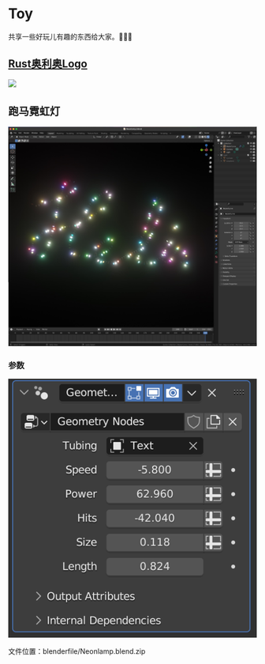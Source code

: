 # Toy
共享一些好玩儿有趣的东西给大家。🎉🎉🎉
## [Rust奥利奥Logo](rust_logo/README.md)


![](rust_logo/media/animated/rust_logo42.webp)
## 跑马霓虹灯
 
![](media/cover1.jpg)

### 参数
![](media/neonlampps.png)
 
文件位置：blenderfile/Neonlamp.blend.zip